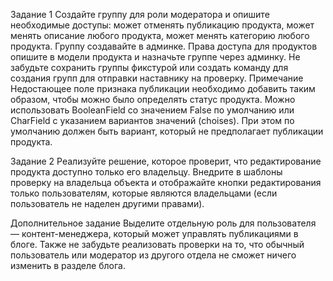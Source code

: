 Задание 1
Создайте группу для роли модератора и опишите необходимые доступы:
может отменять публикацию продукта,
может менять описание любого продукта,
может менять категорию любого продукта.
Группу создавайте в админке. Права доступа для продуктов опишите в модели продукта и назначьте группе через админку. Не забудьте сохранить группы фикстурой или создать команду для создания групп для отправки наставнику на проверку.
Примечание
Недостающее поле признака публикации необходимо добавить таким образом, чтобы можно было определять статус продукта. Можно использовать 
BooleanField со значением False по умолчанию или CharField с указанием вариантов значений (choises). При этом по умолчанию должен быть вариант, который не предполагает публикации продукта.

Задание 2
Реализуйте решение, которое проверит, что редактирование продукта доступно только его владельцу.
Внедрите в шаблоны проверку на владельца объекта и отображайте кнопки редактирования только пользователям, которые являются владельцами (если пользователь не наделен другими правами).

Дополнительное задание
Выделите отдельную роль для пользователя — контент-менеджера, который может управлять публикациями в блоге. Также не забудьте реализовать проверки на то, что обычный пользователь или модератор из другого отдела не сможет ничего изменить в разделе блога.
